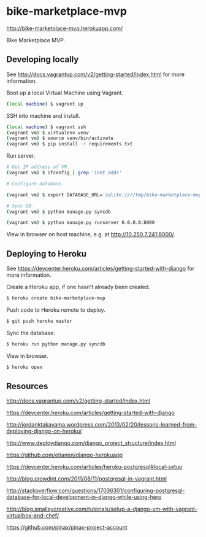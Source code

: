 bike-marketplace-mvp
====================

http://bike-marketplace-mvp.herokuapp.com/

Bike Marketplace MVP.

Developing locally
------------------

See http://docs.vagrantup.com/v2/getting-started/index.html for more information.

Boot up a local Virtual Machine using Vagrant.

```sh
(local machine) $ vagrant up
```

SSH into machine and install.

```sh
(local machine) $ vagrant ssh
(vagrant vm) $ virtualenv venv
(vagrant vm) $ source venv/bin/activate
(vagrant vm) $ pip install -r requirements.txt
```

Run server.

```sh
# Get IP address of VM.
(vagrant vm) $ ifconfig | grep 'inet addr'

# Configure database.

(vagrant vm) $ export DATABASE_URL='sqlite:////tmp/bike-marketplace-mvp.sqlite'

# Sync DB.
(vagrant vm) $ python manage.py syncdb

(vagrant vm) $ python manage.py runserver 0.0.0.0:8000
```

View in browser on host machine, e.g. at http://10.250.7.241:8000/.

Deploying to Heroku
-------------------

See https://devcenter.heroku.com/articles/getting-started-with-django for more information.

Create a Heroku app, if one hasn't already been created.

```sh
$ heroku create bike-marketplace-mvp
```

Push code to Heroku remote to deploy.

```sh
$ git push heroku master
```

Sync the database.

```sh
$ heroku run python manage.py syncdb
```

View in browser.

```sh
$ heroku open
```

Resources
---------

http://docs.vagrantup.com/v2/getting-started/index.html

https://devcenter.heroku.com/articles/getting-started-with-django

http://jordanktakayama.wordpress.com/2013/02/20/lessons-learned-from-deploying-django-on-heroku/

http://www.deploydjango.com/django_project_structure/index.html

https://github.com/etianen/django-herokuapp

https://devcenter.heroku.com/articles/heroku-postgresql#local-setup

http://blog.crowdint.com/2011/08/11/postgresql-in-vagrant.html

http://stackoverflow.com/questions/17036301/configuring-postgresql-database-for-local-development-in-django-while-using-hero

http://blog.smalleycreative.com/tutorials/setup-a-django-vm-with-vagrant-virtualbox-and-chef/

https://github.com/pinax/pinax-project-account